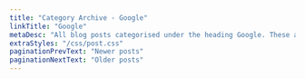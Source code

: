 ```yaml
---
title: "Category Archive - Google"
linkTitle: "Google"
metaDesc: "All blog posts categorised under the heading Google. These are updated on a regular basis so do check back for updates."
extraStyles: "/css/post.css"
paginationPrevText: "Newer posts"
paginationNextText: "Older posts"
---
```

